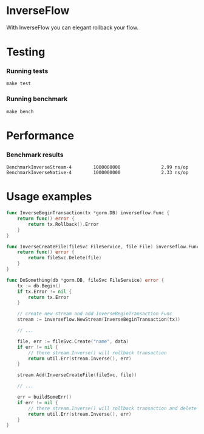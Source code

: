 # InverseFlow
With InverseFlow you can elegant rollback your flow.

# Testing

### Running tests
```
make test
```

### Running benchmark
```
make bench
```

# Performance

### Benchmark results

```
BenchmarkInverseStream-4        1000000000               2.99 ns/op
BenchmarkInverseNative-4        1000000000               2.33 ns/op
```

# Usage examples

```go
func InverseBeginTransaction(tx *gorm.DB) inverseflow.Func {
	return func() error {
		return tx.Rollback().Error
	}
}

func InverseCreateFile(fileSvc FileService, file File) inverseflow.Func {
	return func() error {
		return fileSvc.Delete(file)
	}
}

func DoSomething(db *gorm.DB, fileSvc FileService) error {
	tx := db.Begin()
	if tx.Error != nil {
		return tx.Error
	}

	// create new stream and add InverseBeginTransaction Func
	stream := inverseflow.NewStream(InverseBeginTransaction(tx))

	// ...

	file, err := fileSvc.Create("name", data)
	if err != nil {
		// there stream.Inverse() will rollback transaction
		return util.Err(stream.Inverse(), err)
	}

	stream.Add(InverseCreateFile(fileSvc, file))

	// ...

	err = buildSomeErr()
	if err != nil {
		// there stream.Inverse() will rollback transaction and delete file
		return util.Err(stream.Inverse(), err)
	}
}
```